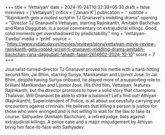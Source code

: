 +++
title = 'Vettaiyan'
date = 2024-10-24T10:32:39+05:30
draft = false
mreviews = ['Vettaiyan']
critics = ['Janani K']
publication = ''
subtitle = "Rajinikanth gets a rooted script in TJ Gnanavel's middling drama"
opening = "Director TJ Gnanavel's Vettaiyan, starring Rajinikanth, Amitabh Bachchan and Rana Daggubati, is a social commentary on extrajudicial killings. Good, solid moments get overshadowed by predictability."
img = 'vettaiyan-7.webp'
media = 'print'
source = "https://www.indiatoday.in/movies/reviews/story/vettaiyan-movie-review-rajinikanth-gets-rooted-script-tj-gnanavel-middling-drama-amitabh-bachchan-rana-daggubati-fahadh-faasil-2614602-2024-10-10"
score = 7
+++

Journalist-turned-director TJ Gnanavel proved his mettle with a hard-hitting second film, Jai Bhim, starring Suriya, Manikandan and Lijomol Jose. In Jai Bhim, despite having Suriya onboard, he played more of a supporting role to brilliant Manikandan and Lijomol Jose. His third film, Vettaiyan, features Rajinikanth, but the director promises to have a solid story that champions Thalaivar. Will Gnanavel be able to strike a balance? Let's find out! Athiyan (Rajinikanth), Superintendent of Police, is all about successfully carrying out encounters against criminals. He believes that killing a person is justice for those who were wronged and is not willing to wait for the law to take its course. Sathyadev (Amitabh Bachchan), a retired judge, bats against extrajudicial killings. A police case and a major misjudgement by Athiyan bring him face-to-face with Sathyadev.
